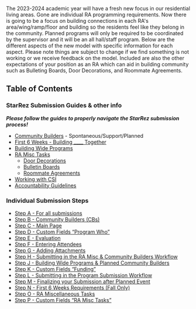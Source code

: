 The 2023-2024 academic year will have a fresh new focus in our residential living areas. Gone are individual RA programming requirements. Now there is going to be a focus on building connections in each RA's area/wing/ramp/floor and building so the residents feel like they belong in the community. Planned programs will only be required to be coordinated by the supervisor and it will be an all hall/staff program. Below are the different aspects of the new model with specific information for each aspect. Please note things are subject to change if we find something is not working or we receive feedback on the model. Included are also the other expectations of your position as an RA which can aid in building community such as Bulleting Boards, Door Decorations, and Roommate Agreements.

## Table of Contents 

### StarRez Submission Guides & other info
***Please follow the guides to properly navigate the StarRez submission process!***

- [Community Builders](Community%20Builders.md) - Spontaneous/Support/Planned
- [First 6 Weeks - Building ____ Together](First%206%20Weeks%20-%20Building%20____%20Together.md) 
- [Building Wide Programs](Building%20Wide%20Programs.md) 
- [RA Misc Tasks](RA%20Misc%20Tasks.md)
	- [Door Decorations](Door%20Decorations.md)
	- [Bulletin Boards](Bulletin%20Boards.md)
	- [Roommate Agreements](Roommate%20Agreements.md)
- [Working with CSI](Working%20with%20CSI.md)
- [Accountability Guidelines](Accountability%20Guidelines.md)

### Individual Submission Steps
- [Step A - For all submissions](Step%20A%20-%20For%20all%20submissions.md)
- [Step B - Community Builders (CBs)](Step%20B%20-%20Community%20Builders%20(CBs).md)
- [Step C - Main Page](Step%20C%20-%20Main%20Page.md)
- [Step D - Custom Fields “Program Who”](Step%20D%20-%20Custom%20Fields%20%E2%80%9CProgram%20Who%E2%80%9D.md)
- [Step E - Evaluation](Step%20E%20-%20Evaluation.md)
- [Step F - Entering Attendees](Step%20F%20-%20Entering%20Attendees.md)
- [Step G - Adding Attachments](Step%20G%20-%20Adding%20Attachments.md)
- [Step H - Submitting in the RA Misc & Community Builders Workflow](Step%20H%20-%20Submitting%20in%20the%20RA%20Misc%20&%20Community%20Builders%20Workflow.md)
- [Step J - Building Wide Programs & Planned Community Builders](Step%20J%20-%20Building%20Wide%20Programs%20&%20Planned%20Community%20Builders.md)
- [Step K - Custom Fields “Funding”](Step%20K%20-%20Custom%20Fields%20%E2%80%9CFunding%E2%80%9D.md)
- [Step L - Submitting in the Program Submission Workflow ](Step%20L%20-%20Submitting%20in%20the%20Program%20Submission%20Workflow%20.md)
- [Step M - Finalizing your Submission after Planned Event](Step%20M%20-%20Finalizing%20your%20Submission%20after%20Planned%20Event.md)
- [Step N - First 6 Weeks Requirements (Fall Only)](Step%20N%20-%20First%206%20Weeks%20Requirements%20(Fall%20Only).md)
- [Step O - RA Miscellaneous Tasks](Step%20O%20-%20RA%20Miscellaneous%20Tasks.md)
- [Step P - Custom Fields “RA Misc Tasks”](Step%20P%20-%20Custom%20Fields%20%E2%80%9CRA%20Misc%20Tasks%E2%80%9D.md)


